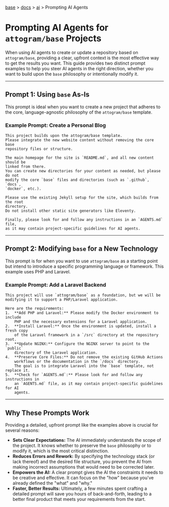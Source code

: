 [base](../README.md) > [docs](./README.md) > [ai](./ai.md) > Prompting AI Agents

# Prompting AI Agents for `attogram/base` Projects

When using AI agents to create or update a repository based on
`attogram/base`, providing a clear, upfront context is the most effective way
to get the results you want.
This guide provides two distinct prompt examples to help you steer AI agents in
the right direction, whether you want to build upon the `base` philosophy or
intentionally modify it.

---

## Prompt 1: Using `base` As-Is

This prompt is ideal when you want to create a new project that adheres to the
core, language-agnostic philosophy of the `attogram/base` template.

### Example Prompt: Create a Personal Blog

```
This project builds upon the attogram/base template.
Please integrate the new website content without removing the core base
repository files or structure.

The main homepage for the site is `README.md`, and all new content should be
linked from there.
You can create new directories for your content as needed, but please do not
modify the core `base` files and directories (such as `.github`, `docs`,
`docker`, etc.).

Please use the existing Jekyll setup for the site, which builds from the root
directory.
Do not install other static site generators like Eleventy.

Finally, please look for and follow any instructions in an `AGENTS.md` file,
as it may contain project-specific guidelines for AI agents.
```

---

## Prompt 2: Modifying `base` for a New Technology

This prompt is for when you want to use `attogram/base` as a starting point
but intend to introduce a specific programming language or framework.
This example uses PHP and Laravel.

### Example Prompt: Add a Laravel Backend

```
This project will use `attogram/base` as a foundation, but we will be
modifying it to support a PHP/Laravel application.

Here are the requirements:
1.  **Add PHP and Laravel:** Please modify the Docker environment to include
    PHP and the necessary extensions for a Laravel application.
2.  **Install Laravel:** Once the environment is updated, install a fresh copy
    of the Laravel framework in a `/src` directory at the repository root.
3.  **Update NGINX:** Configure the NGINX server to point to the `public`
    directory of the Laravel application.
4.  **Preserve Core Files:** Do not remove the existing GitHub Actions
    workflows or the documentation in the `/docs` directory.
    The goal is to integrate Laravel into the `base` template, not replace it.
5.  **Check for `AGENTS.md`:** Please look for and follow any instructions in
    an `AGENTS.md` file, as it may contain project-specific guidelines for AI
    agents.
```

---

## Why These Prompts Work

Providing a detailed, upfront prompt like the examples above is crucial for
several reasons:

- **Sets Clear Expectations:** The AI immediately understands the scope of the
  project.
  It knows whether to preserve the `base` philosophy or to modify it, which is
  the most critical distinction.
- **Reduces Errors and Rework:** By specifying the technology stack (or lack
  thereof) and the desired file structure, you prevent the AI from making
  incorrect assumptions that would need to be corrected later.
- **Empowers the AI:** A clear prompt gives the AI the constraints it needs to
  be creative and effective.
  It can focus on the "how" because you've already defined the "what" and
  "why."
- **Faster, Better Results:** Ultimately, a few minutes spent crafting a
  detailed prompt will save you hours of back-and-forth, leading to a better
  final product that meets your requirements from the start.
